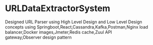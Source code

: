 # URLDataExtractorSystem
Designed URL Parser using High Level Design and Low Level Design concepts using Springboot,React,Cassandra,Kafka,Postman,Nginx load balancer,Docker images,Jmeter,Redis cache,Zuul API gateway,Observer design pattern
